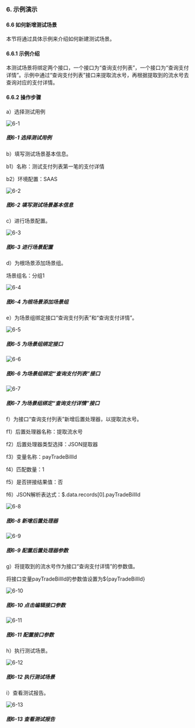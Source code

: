 ### 6. 示例演示

#### 6.6 如何新增测试场景

本节将通过具体示例来介绍如何新建测试场景。

#### 6.6.1 示例介绍

本测试场景将绑定两个接口，一个接口为“查询支付列表”，一个接口为“查询支付详情”。示例中通过“查询支付列表”接口来提取流水号，再根据提取到的流水号去查询对应的支付详情。

#### 6.6.2 操作步骤

a）选择测试用例

![6-1](https://www.feisuanyz.com/fstest/slys/14.png)

##### 图6-1 选择测试用例

b）填写测试场景基本信息。

b1）名称：测试支付列表第一笔的支付详情

b2）环境配置：SAAS

![6-2](https://www.feisuanyz.com/fstest/slys/15.png)

##### 图6-2 填写测试场景基本信息

c）进行场景配置。

![6-3](https://www.feisuanyz.com/fstest/slys/16.png)

##### 图6-3 进行场景配置

d）为根场景添加场景组。

场景组名：分组1

![6-4](https://www.feisuanyz.com/fstest/slys/17.png)

##### 图6-4 为根场景添加场景组

e）为场景组绑定接口“查询支付列表”和“查询支付详情”。

![6-5](https://www.feisuanyz.com/fstest/slys/18.png)

##### 图6-5 为场景组绑定接口

![6-6](https://www.feisuanyz.com/fstest/slys/19.png)

##### 图6-6 为场景组绑定“查询支付列表”接口

![6-7](https://www.feisuanyz.com/fstest/slys/20.png)

##### 图6-7 为场景组绑定“查询支付详情”接口

f）为接口“查询支付列表”新增后置处理器，以提取流水号。

f1）后置处理器名称：提取流水号

f2）后置处理器类型选择：JSON提取器

f3）变量名称：payTradeBillId

f4）匹配数量：1

f5）是否拼接结果值：否

f6）JSON解析表达式：$.data.records[0].payTradeBillId

![6-8](https://www.feisuanyz.com/fstest/slys/21.png)

##### 图6-8 新增后置处理器

![6-9](https://www.feisuanyz.com/fstest/slys/22.png)

##### 图6-9 配置后置处理器参数

g）将提取到的流水号作为接口“查询支付详情”的参数值。

将接口变量payTradeBillId的参数值设置为${payTradeBillId}

![6-10](https://www.feisuanyz.com/fstest/slys/23.png)

##### 图6-10 点击编辑接口参数

![6-11](https://www.feisuanyz.com/fstest/slys/24.png)

##### 图6-11 配置接口参数

h）执行测试场景。

![6-12](https://www.feisuanyz.com/fstest/slys/25.png)

##### 图6-12 执行测试场景

i）查看测试报告。

![6-13](https://www.feisuanyz.com/fstest/slys/26.png)

##### 图6-13 查看测试报告

